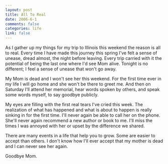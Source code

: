 ```yaml
--- 
layout: post
title: All To Real
date: 2006-6-1
comments: false
categories: life
link: false
---
```

As I gather up my things for my trip to Illinois this weekend the reason is all to real. Every time I have made this journey this spring I've felt a sense of unease, dread almost, the night before leaving. Every trip carried with it the potential of being the last one where I'd see Mom alive. Tonight is no different; I feel a sense of unease that won't go away.

My Mom is dead and I won't see her this weekend. For the first time ever in my life I will go home and she won't be there to greet me. And then on Saturday I'll attend her memorial, hear words spoken by others, and speak some words myself, to say goodbye publicly.

My eyes are filling with the first real tears I've cried this week. The realization of what has happened and what is about to happen is really sinking in for the first time. I'll never again be able to call her on the phone. She'll never again recommend a new author or book to me. I'll miss the times I was annoyed with her or upset by the difference we shared.

There are many events in a life that help you to grow. Some are easier to accept than others. I don't know how I'll ever accept that my mother is dead and I can never see her again.

Goodbye Mom.
